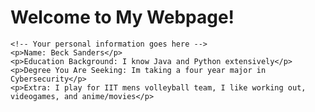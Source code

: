 
<html lang="en">
<head>
    <meta charset="UTF-8" />
    <meta name="viewport" content="width=device-width, initial-scale=1" />
    <title>My First Webpage</title>
</head>
<body>
    <h1>Welcome to My Webpage!</h1>

    <!-- Your personal information goes here -->
    <p>Name: Beck Sanders</p>
    <p>Education Background: I know Java and Python extensively</p>
    <p>Degree You Are Seeking: Im taking a four year major in Cybersecurity</p>
    <p>Extra: I play for IIT mens volleyball team, I like working out, videogames, and anime/movies</p>
</body>
</html>

